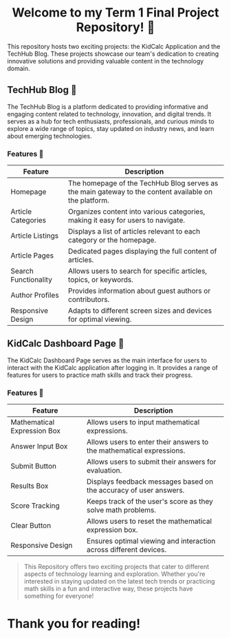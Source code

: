 # <div align="center">Welcome to my Term 1 Final Project Repository! 🚀</div>

This repository hosts two exciting projects: the KidCalc Application and the TechHub Blog. These projects showcase our team's dedication to creating innovative solutions and providing valuable content in the technology domain.

## TechHub Blog 📰

The TechHub Blog is a platform dedicated to providing informative and engaging content related to technology, innovation, and digital trends. It serves as a hub for tech enthusiasts, professionals, and curious minds to explore a wide range of topics, stay updated on industry news, and learn about emerging technologies.

### Features 🌟

| Feature                 | Description                                                                                              |
|-------------------------|----------------------------------------------------------------------------------------------------------|
| Homepage                | The homepage of the TechHub Blog serves as the main gateway to the content available on the platform.    |
| Article Categories      | Organizes content into various categories, making it easy for users to navigate.                         |
| Article Listings        | Displays a list of articles relevant to each category or the homepage.                                    |
| Article Pages           | Dedicated pages displaying the full content of articles.                                                  |
| Search Functionality    | Allows users to search for specific articles, topics, or keywords.                                         |
| Author Profiles         | Provides information about guest authors or contributors.                                                   |
| Responsive Design       | Adapts to different screen sizes and devices for optimal viewing.                                          |

## KidCalc Dashboard Page 🧮

The KidCalc Dashboard Page serves as the main interface for users to interact with the KidCalc application after logging in. It provides a range of features for users to practice math skills and track their progress.

### Features 🌟

| Feature                 | Description                                                                                             |
|-------------------------|---------------------------------------------------------------------------------------------------------|
| Mathematical Expression Box | Allows users to input mathematical expressions.                                                        |
| Answer Input Box        | Allows users to enter their answers to the mathematical expressions.                                    |
| Submit Button           | Allows users to submit their answers for evaluation.                                                     |
| Results Box             | Displays feedback messages based on the accuracy of user answers.                                        |
| Score Tracking          | Keeps track of the user's score as they solve math problems.                                             |
| Clear Button            | Allows users to reset the mathematical expression box.                                                   |
| Responsive Design       | Ensures optimal viewing and interaction across different devices.                                        |

> This Repository offers two exciting projects that cater to different aspects of technology learning and exploration. Whether you're interested in staying updated on the latest tech trends or practicing math skills in a fun and interactive way, these projects have something for everyone!

# Thank you for reading!
